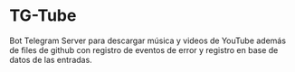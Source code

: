 # TG-Tube
Bot Telegram Server para descargar música y videos de YouTube además de files de github con registro de eventos de error y registro en base de datos de las entradas.
